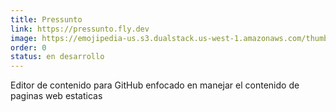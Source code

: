 ```yaml
---
title: Pressunto
link: https://pressunto.fly.dev
image: https://emojipedia-us.s3.dualstack.us-west-1.amazonaws.com/thumbs/120/apple/325/pig-face_1f437.png
order: 0
status: en desarrollo
---
```


Editor de contenido para GitHub enfocado en manejar el contenido de paginas web estaticas


